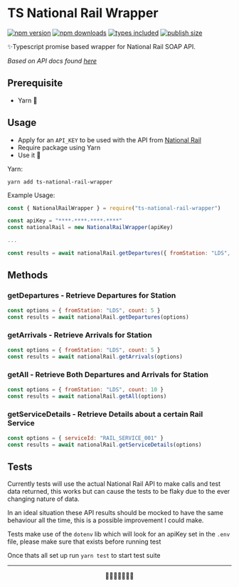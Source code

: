 # TS National Rail Wrapper

[![npm version](https://badgen.net/npm/v/ts-national-rail-wrapper)](https://www.npmjs.org/package/ts-national-rail-wrapper)
[![npm downloads](https://badgen.net/npm/dw/ts-national-rail-wrapper)](http://npm-stat.com/charts.html?package=ts-national-rail-wrapper)
[![types included](https://badgen.net/npm/types/ts-national-rail-wrapper)](https://www.npmjs.org/package/ts-national-rail-wrapper)
[![publish size](https://badgen.net/packagephobia/publish/ts-national-rail-wrapper)](https://packagephobia.now.sh/result?p=ts-national-rail-wrapper)

✨Typescript promise based wrapper for National Rail SOAP API.

*Based on API docs found [here](https://lite.realtime.nationalrail.co.uk/OpenLDBWS/)*

## Prerequisite

- Yarn 🧶

## Usage

- Apply for an `API_KEY` to be used with the API from [National Rail](http://realtime.nationalrail.co.uk/OpenLDBWSRegistration/)
- Require package using Yarn
- Use it 🚀

Yarn:
```
yarn add ts-national-rail-wrapper
```

Example Usage:
```js
const { NationalRailWrapper } = require("ts-national-rail-wrapper")

const apiKey = "****-****-****-****"
const nationalRail = new NationalRailWrapper(apiKey)

...

const results = await nationalRail.getDepartures({ fromStation: "LDS", count: 5 })
```

## Methods

### getDepartures - Retrieve Departures for Station

```js
const options = { fromStation: "LDS", count: 5 }
const results = await nationalRail.getDepartures(options)
```

### getArrivals - Retrieve Arrivals for Station

```js
const options = { fromStation: "LDS", count: 5 }
const results = await nationalRail.getArrivals(options)
```

### getAll - Retrieve Both Departures and Arrivals for Station

```js
const options = { fromStation: "LDS", count: 10 }
const results = await nationalRail.getAll(options)
```

### getServiceDetails - Retrieve Details about a certain Rail Service

```js
const options = { serviceId: "RAIL_SERVICE_001" }
const results = await nationalRail.getServiceDetails(options)
```

## Tests 

Currently tests will use the actual National Rail API to make calls and test data returned, this works but can cause the tests to be flaky due to the ever changing nature of data.

In an ideal situation these API results should be mocked to have the same behaviour all the time, this is a possible improvement I could make.

Tests make use of the `dotenv` lib which will look for an apiKey set in the `.env` file, please make sure that exists before running test

Once thats all set up run `yarn test` to start test suite

 ---
 <p align="center">
    🚂🚃🚃🚃🚃🚃✨
 </p>